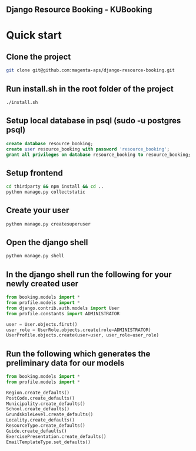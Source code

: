 Django Resource Booking - KUBooking
-----------------------------------

# Quick start

## Clone the project
```bash
git clone git@github.com:magenta-aps/django-resource-booking.git
```
## Run install.sh in the root folder of the project
```bash
./install.sh
```

## Setup local database in psql (sudo -u postgres psql)
```sql
create database resource_booking;
create user resource_booking with password 'resource_booking';
grant all privileges on database resource_booking to resource_booking;
```

## Setup frontend
```bash
cd thirdparty && npm install && cd ..
python manage.py collectstatic
```

## Create your user
```bash
python manage.py createsuperuser
```

## Open the django shell
```bash
python manage.py shell
```

## In the django shell run the following for your newly created user
```python
from booking.models import *
from profile.models import *
from django.contrib.auth.models import User
from profile.constants import ADMINISTRATOR

user = User.objects.first()
user_role = UserRole.objects.create(role=ADMINISTRATOR)
UserProfile.objects.create(user=user, user_role=user_role)
```

## Run the following which generates the preliminary data for our models
```python
from booking.models import *
from profile.models import *

Region.create_defaults()
PostCode.create_defaults()
Municipality.create_defaults()
School.create_defaults()
GrundskoleLevel.create_defaults()
Locality.create_defaults()
ResourceType.create_defaults()
Guide.create_defaults()
ExercisePresentation.create_defaults()
EmailTemplateType.set_defaults()
```
